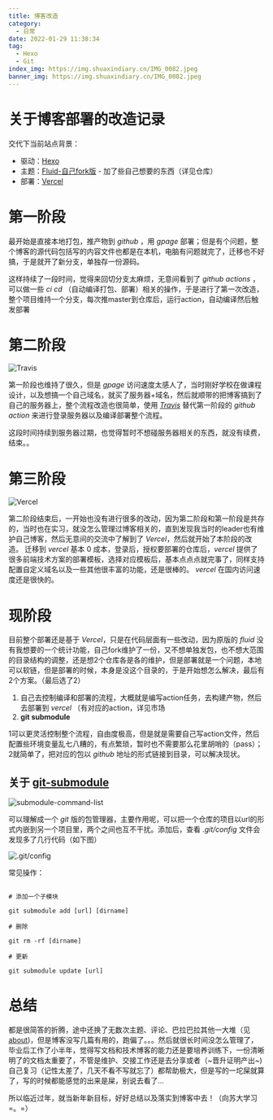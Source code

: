 ```yaml
---
title: 博客改造
category:
  - 日常
date: 2022-01-29 11:38:34
tag:
  - Hexo
  - Git
index_img: https://img.shuaxindiary.cn/IMG_0082.jpeg
banner_img: https://img.shuaxindiary.cn/IMG_0082.jpeg
---
```


# 关于博客部署的改造记录

交代下当前站点背景：
- 驱动：[Hexo](https://hexo.io/zh-cn/)
- 主题：[Fluid-自己fork版](https://github.com/SHUAXINDIARY/hexo-theme-fluid) - 加了些自己想要的东西（详见仓库）
- 部署：[Vercel](https://github.com/vercel/vercel)

# 第一阶段

最开始是直接本地打包，推产物到 *github* ，用 *gpage* 部署；但是有个问题，整个博客的源代码包括写的内容文件也都是在本机，电脑有问题就完了，迁移也不好搞，于是就开了新分支，单独存一份源码。

这样持续了一段时间，觉得来回切分支太麻烦，无意间看到了 *github actions* ，可以做一些 *ci cd* （自动编译打包、部署）相关的操作，于是进行了第一次改造，整个项目维持一个分支，每次推master到仓库后，运行action，自动编译然后触发部署

# 第二阶段

![Travis](https://img.shuaxindiary.cn/1643432438272.png)

第一阶段也维持了很久，但是 *gpage* 访问速度太感人了，当时刚好学校在做课程设计，以及想搞一个自己域名，就买了服务器+域名，然后就顺带的把博客搞到了自己的服务器上，整个流程改造也很简单，使用 *[Travis](https://www.travis-ci.org/)* 替代第一阶段的 *github action* 来进行登录服务器以及编译部署整个流程。

这段时间持续到服务器过期，也觉得暂时不想碰服务器相关的东西，就没有续费，结束。。

# 第三阶段

![Vercel](https://img.shuaxindiary.cn/1643432403907.png)

第二阶段结束后，一开始也没有进行很多的改动，因为第二阶段和第一阶段是共存的，当时也在实习，就没怎么管理过博客相关的，直到发现我当时的leader也有维护自己博客，然后无意间的交流中了解到了 *Vercel*，然后就开始了本阶段的改造。
迁移到 *vercel* 基本 0 成本，登录后，授权要部署的仓库后，*vercel* 提供了很多前端技术方案的部署模板，选择对应模板后，基本点点点就完事了，同样支持配置自定义域名以及一些其他很丰富的功能，还是很棒的。 *vercel* 在国内访问速度还是很快的。

# 现阶段

目前整个部署还是基于 *Vercel*，只是在代码层面有一些改动，因为原版的 *fluid* 没有我想要的一个统计功能，自己fork维护了一份，又不想单独发包，也不想大范围的目录结构的调整，还是想2个仓库各是各的维护，但是部署就是一个问题，本地可以软链，但是部署的时候，本身是没这个目录的，于是开始想怎么解决，最后有2个方案。（最后选了2）

1. 自己去控制编译和部署的流程，大概就是编写action任务，去构建产物，然后去部署到 *vercel* （有对应的action，详见市场
2. **git submodule**

1可以更灵活控制整个流程，自由度极高，但是就是需要自己写action文件，然后配置些环境变量乱七八糟的，有点繁琐，暂时也不需要那么花里胡哨的（pass）；2就简单了，把对应的包以 *github* 地址的形式链接到目录，可以解决现状。

## 关于 [git-submodule](https://git-scm.com/docs/gitsubmodules)

![submodule-command-list](https://img.shuaxindiary.cn/1643432338941.png)

可以理解成一个 *git* 版的包管理器，主要作用呢，可以把一个仓库的项目以url的形式内嵌到另一个项目里，两个之间也互不干扰。添加后，查看 *.git/config* 文件会发现多了几行代码（如下图）

![.git/config](https://img.shuaxindiary.cn/1643433168209.png)

常见操作：

```shell

# 添加一个子模块

git submodule add [url] [dirname]

# 删除

git rm -rf [dirname]

# 更新

git submodule update [url]

```

# 总结

都是很简答的折腾，途中还换了无数次主题、评论、巴拉巴拉其他一大堆（见[about](https://blog.shuaxindiary.cn/about/))，但是博客没写几篇有用的，跑偏了。。。然后就很长时间没怎么管理了，毕业后工作了小半年，觉得写文档和技术博客的能力还是要培养训练下，一份清晰明了的文档太重要了，不管是维护、交接工作还是去分享或者（~晋升证明产出~)自己复习（记性太差了，几天不看不写就忘了）都帮助极大，但是写的一坨屎就算了，写的时候都能感觉的出来是屎，别说去看了...

所以临近过年，就当新年新目标，好好总结以及落实到博客中去！（向苏大学习=。=）


